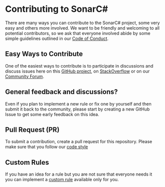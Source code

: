 # Contributing to SonarC#

There are many ways you can contribute to the SonarC# project, some very easy and others more involved. We want to be
friendly and welcoming to all potential contributors, so we ask that everyone involved abide by some simple guidelines
outlined in our [Code of Conduct](./CODE_OF_CONDUCT.md).

## Easy Ways to Contribute

One of the easiest ways to contribute is to participate in discussions and discuss issues here on this
[GitHub project](https://github.com/SonarSource/sonar-dotnet/issues), on
[StackOverflow](https://stackoverflow.com/search?q=sonarqube+c%23) or on our
[Community Forum](https://community.sonarsource.com/).

## General feedback and discussions?

Even if you plan to implement a new rule or fix one by yourself and then submit it back to the community, please start
by creating a new GitHub Issue to get some early feedback on this idea.

## Pull Request (PR)

To submit a contribution, create a pull request for this repository. Please make sure that you follow our
[code style](https://github.com/SonarSource/sonar-developer-toolset#code-style)

## Custom Rules

If you have an idea for a rule but you are not sure that everyone needs it you can implement a
[custom rule](https://github.com/SonarSource-VisualStudio/sonarqube-roslyn-sdk) available only for you.
